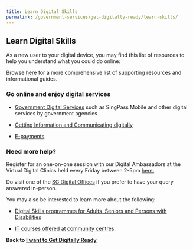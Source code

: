 ```yaml
---
title: Learn Digital Skills 
permalink: /government-services/get-digitally-ready/learn-skills/
---
```


## Learn Digital Skills

As a new user to your digital device, you may find this list of resources to help you understand what you could do online:

Browse <a href="https://imsilver.imda.gov.sg/learn-digital-skills/learn-online/overview/" target="_blank">here</a> for a more comprehensive list of supporting resources and informational guides.


### Go online and enjoy digital services

- <a href="https://imsilver.imda.gov.sg/learn-digital-skills/learn-online/government-digital-services-bds/" target="_blank">Government Digital Services</a> such as SingPass Mobile and other digital services by government agencies

- <a href="https://imsilver.imda.gov.sg/learn-digital-skills/learn-online/e-communications-bds/" target="_blank">Getting Information and Communicating digitally</a>

- <a href="https://imsilver.imda.gov.sg/learn-digital-skills/learn-online/digital-transactions-bds/" target="_blank">E-payments</a>


### Need more help?

Register for an one-on-one session with our Digital Ambassadors at the Virtual Digital Clinics held every Friday between 2-5pm <a href="https://outlook.office365.com/owa/calendar/VirtualDigitalClinic@imsilver.imda.gov.sg/bookings/" target="_blank">here.</a>

Do visit one of the <a href="https://sdo.gov.sg/sg-digital-community-hubs/" target="_blank">SG Digital Offices</a> if you prefer to have your query answered in-person.  

You may also be interested to learn more about the following:

- <a href="https://www.imda.gov.sg/for-community/digital-readiness/Digital-Skills-for-Adults-Seniors-and-Persons-with-Disabilities" target="_blank">Digital Skills programmes for Adults, Seniors and Persons with Disabilities</a>

- <a href="https://www.pa.gov.sg/our-programmes/lifeskills-and-lifestyle/senior-academy" target="_blank">  IT courses offered at community centres</a>.



**Back to [I want to Get Digitally Ready](/government-services/get-digitally-ready/overview/)**
